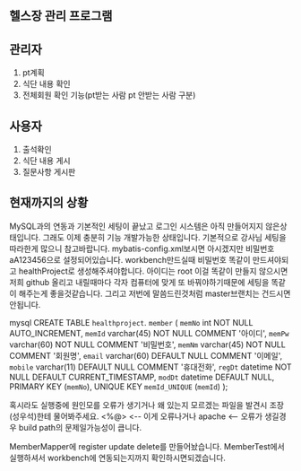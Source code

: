 ## 헬스장 관리 프로그램

## 관리자
1. pt계획
2. 식단 내용 확인 
3. 전체회원 확인 기능(pt받는 사람 pt 안받는 사람 구분)

## 사용자
1. 출석확인
2. 식단 내용 게시
3. 질문사항 게시판

## 현재까지의 상황
MySQL과의 연동과 기본적인 세팅이 끝났고 로그인 시스템은 아직 만들어지지 않은상태입니다.
그래도 이제 충분히 기능 개발가능한 상태입니다. 기본적으로 강사님 세팅을 따라한게 많으니 참고바랍니다.
mybatis-config.xml보시면 아시겠지만 비밀번호 aA123456으로 설정되어있습니다.
workbench만드실때 비밀번호 똑같이 만드셔야되고 healthProject로 생성해주셔야합니다. 아이디는 root
이걸 똑같이 만들지 않으시면 저희 github 올리고 내릴때마다 각자 컴퓨터에 맞게 또 바꿔야하기때문에 세팅을 똑같이 해주는게 좋을것같습니다. 그리고 저번에 말씀드린것처럼 master브랜치는 건드시면 안됩니다.

mysql
CREATE TABLE `healthproject`. `member` (
   `memNo` int NOT NULL AUTO_INCREMENT,
   `memId` varchar(45) NOT NULL COMMENT '아이디',
   `memPw` varchar(60) NOT NULL COMMENT '비밀번호',
   `memNm` varchar(45) NOT NULL COMMENT '회원명',
   `email` varchar(60) DEFAULT NULL COMMENT '이메일',
   `mobile` varchar(11) DEFAULT NULL COMMENT '휴대전화',
   `regDt` datetime NOT NULL DEFAULT CURRENT_TIMESTAMP,
   `modDt` datetime DEFAULT NULL,
   PRIMARY KEY (`memNo`),
   UNIQUE KEY `memId_UNIQUE` (`memId`)
 );
 
 
 혹시라도 실행중에 원인모를 오류가 생기거나 왜 있는지 모르겠는 파일을 발견시 조장(성우석)한테 물어봐주세요.
 <%@> <-- 이게 오류나거나 apache <-- 오류가 생길경우 build path의 문제일가능성이 큽니다.
 
 MemberMapper에 register update delete를 만들어놨습니다. MemberTest에서 실행하셔서 workbench에 연동되는지까지 확인하시면되겠습니다. 
 